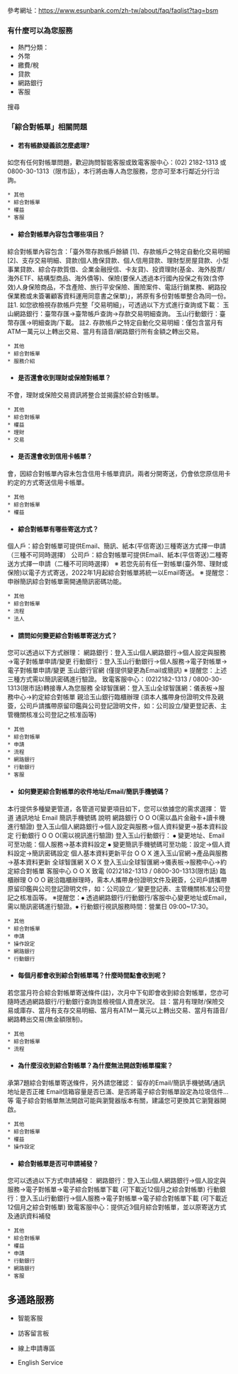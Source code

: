 參考網址：https://www.esunbank.com/zh-tw/about/faq/faqlist?tag=bsm

### 有什麼可以為您服務

  * 熱門分類：
  * 外幣
  * 繳費/稅
  * 貸款
  * 網路銀行
  * 客服

搜尋

### 「綜合對帳單」相關問題

  * #### 若有帳款疑義該怎麼處理?

如您有任何對帳單問題，歡迎詢問智能客服或致電客服中心：(02) 2182-1313 或
0800-30-1313（限市話），本行將由專人為您服務，您亦可至本行鄰近分行洽詢。

    * 其他
    * 綜合對帳單
    * 權益
    * 客服
  * #### 綜合對帳單內容包含哪些項目？

綜合對帳單內容包含：「臺外幣存款帳戶餘額 [1]、存款帳戶之特定自動化交易明細
[2]、支存交易明細、貸款(個人擔保貸款、個人信用貸款、理財型房屋貸款、小型事業貸款、綜合存款質借、企業金融授信、卡友貸)、投資理財(基金、海外股票/海外ETF、結構型商品、海外債等)、保險(要保人透過本行國內投保之有效(含停效)人身保險商品，不含產險、旅行平安保險、團險案件、電話行銷業務、網路投保業務或未簽署顧客資料運用同意書之保單)」，將原有多份對帳單整合為同一份。
註1. 如您欲檢視存款帳戶完整「交易明細」，可透過以下方式進行查詢或下載： 玉山網路銀行：臺幣存匯→臺幣帳戶查詢→存款交易明細查詢。
玉山行動銀行：臺幣存匯→明細查詢/下載。 註2.
存款帳戶之特定自動化交易明細：僅包含當月有ATM一萬元以上轉出交易、當月有語音/網路銀行所有金額之轉出交易。

    * 其他
    * 綜合對帳單
    * 服務介紹
  * #### 是否還會收到理財或保險對帳單？

不會，理財或保險交易資訊將整合並揭露於綜合對帳單。

    * 其他
    * 綜合對帳單
    * 權益
    * 理財
    * 交易
  * #### 是否還會收到信用卡帳單？

會，因綜合對帳單內容未包含信用卡帳單資訊，兩者分開寄送，仍會依您原信用卡約定的方式寄送信用卡帳單。

    * 其他
    * 綜合對帳單
    * 權益
  * #### 綜合對帳單有哪些寄送方式？

個人戶：綜合對帳單可提供Email、簡訊、紙本(平信寄送)三種寄送方式擇一申請（三種不可同時選擇）
公司戶：綜合對帳單可提供Email、紙本(平信寄送)二種寄送方式擇一申請（二種不可同時選擇） ※
若您先前有任一對帳單(臺外幣、理財或保險)以電子方式寄送，2022年1月起綜合對帳單將統一以Email寄送。 ※
提醒您：申辦簡訊綜合對帳單需開通簡訊密碼功能。

    * 其他
    * 綜合對帳單
    * 流程
    * 法人
  * #### 請問如何變更綜合對帳單寄送方式？

您可以透過以下方式辦理： 網路銀行：登入玉山個人網路銀行→個人設定與服務→電子對帳單申請/變更
行動銀行：登入玉山行動銀行→個人服務→電子對帳單→電子對帳單申請/變更 玉山銀行官網 (僅提供變更為Email或簡訊) ※
提醒您：上述三種方式需以簡訊密碼進行驗證。 致電客服中心：(02)2182-1313 / 0800-30-1313(限市話)轉接專人為您服務
全球智匯網：登入玉山全球智匯網：儀表板→服務中心→約定綜合對帳單 親洽玉山銀行臨櫃辦理
(須本人攜帶身份證明文件及親簽，公司戶請攜帶原留印鑑與公司登記證明文件，如：公司設立/變更登記表、主管機關核准公司登記之核准函等)

    * 其他
    * 綜合對帳單
    * 申請
    * 流程
    * 網路銀行
    * 行動銀行
    * 客服
  * #### 如何變更綜合對帳單的收件地址/Email/簡訊手機號碼？

本行提供多種變更管道，各管道可變更項目如下，您可以依據您的需求選擇： 管道 通訊地址 Email 簡訊手機號碼 說明 網路銀行 O O
O(需以晶片金融卡+讀卡機進行驗證) 登入玉山個人網路銀行→個人設定與服務→個人資料變更→基本資料設定 行動銀行 O O O(需以視訊進行驗證)
登入玉山行動銀行： ⦁ 變更地址、Email可至功能：個人服務→基本資料設定 ⦁ 變更簡訊手機號碼可至功能：設定→個人資料設定→簡訊密碼設定
個人基本資料更新平台 O O X 進入玉山官網→產品與服務→基本資料更新 全球智匯網 X O X 登入玉山全球智匯網→儀表板→服務中心→約定綜合對帳單
客服中心 O O X 致電 (02)2182-1313 / 0800-30-1313(限市話) 臨櫃辦理 O O O
親洽臨櫃辦理時，需本人攜帶身份證明文件及親簽，公司戶請攜帶原留印鑑與公司登記證明文件，如：公司設立／變更登記表、主管機關核准公司登記之核准函等。
※提醒您：⦁ 透過網路銀行/行動銀行/客服中心變更地址或Email，需以簡訊密碼進行驗證。⦁ 行動銀行視訊服務時間：營業日 09:00~17:30。

    * 其他
    * 綜合對帳單
    * 申請
    * 操作設定
    * 網路銀行
    * 行動銀行
  * #### 每個月都會收到綜合對帳單嗎？什麼時間點會收到呢？

若您當月符合綜合對帳單寄送條件(註)，次月中下旬即會收到綜合對帳單，您亦可隨時透過網路銀行/行動銀行查詢並檢視個人資產狀況。
註：當月有理財/保險交易或庫存、當月有支存交易明細、當月有ATM一萬元以上轉出交易、當月有語音/網路轉出交易(無金額限制)。

    * 其他
    * 綜合對帳單
    * 流程
  * #### 為什麼沒收到綜合對帳單？為什麼無法開啟對帳單檔案？

承第7題綜合對帳單寄送條件，另外請您確認： 留存的Email/簡訊手機號碼/通訊地址是否正確
Email信箱容量是否已滿、是否將電子綜合對帳單設定為垃圾信件…等 電子綜合對帳單無法開啟可能與瀏覽器版本有關，建議您可更換其它瀏覽器開啟。

    * 其他
    * 綜合對帳單
    * 權益
    * 操作設定
  * #### 綜合對帳單是否可申請補發？

您可以透過以下方式申請補發： 網路銀行：登入玉山個人網路銀行→個人設定與服務→電子對帳單→電子綜合對帳單下載 (可下載近12個月之綜合對帳單)
行動銀行：登入玉山行動銀行→個人服務→電子對帳單→電子綜合對帳單下載 (可下載近12個月之綜合對帳單)
致電客服中心：提供近3個月綜合對帳單，並以原寄送方式及通訊資料補發

    * 其他
    * 綜合對帳單
    * 權益
    * 申請
    * 行動銀行
    * 網路銀行
    * 客服

## 多通路服務

  * 智能客服

  * 訪客留言板

  * 線上申請專區

  * English Service


